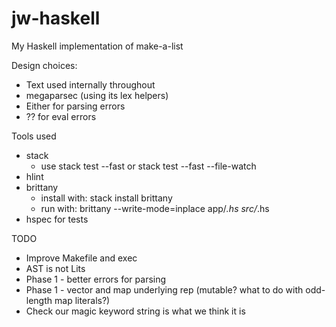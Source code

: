 # jw-haskell

My Haskell implementation of make-a-list

Design choices:

* Text used internally throughout
* megaparsec (using its lex helpers)
* Either for parsing errors
* ?? for eval errors


Tools used

* stack
  + use stack test --fast or stack test --fast --file-watch
* hlint
* brittany
  + install with: stack install brittany
  + run with: brittany --write-mode=inplace app/*.hs src/*.hs
* hspec for tests

TODO

* Improve Makefile and exec
* AST is not Lits
* Phase 1 - better errors for parsing
* Phase 1 - vector and map underlying rep (mutable? what to do with odd-length map literals?)
* Check our magic keyword string is what we think it is
